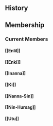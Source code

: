 ## History
## Membership
### Current Members
#### [[Enlil]]
#### [[Enki]]
#### [[Inanna]]
#### [[Ki]]
#### [[Nanna-Sin]]
#### [[Nin-Hursag]]
#### [[Utu]]
